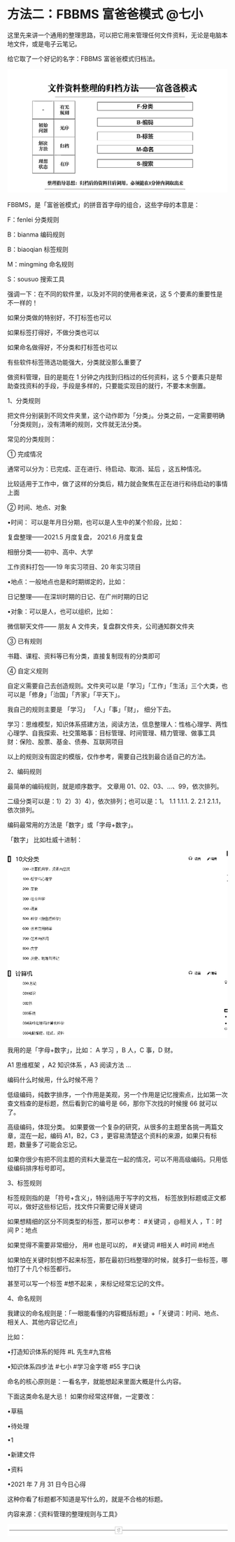 # 方法二：FBBMS 富爸爸模式 @七小

这里先来讲一个通用的整理思路，可以把它用来管理任何文件资料，无论是电脑本地文件，或是电子云笔记。

给它取了一个好记的名字：FBBMS 富爸爸模式归档法。

![](img/7edcea189bfb064d3b2296dde25ffcea.png)

FBBMS，是「富爸爸模式」的拼音首字母的组合，这些字母的本意是：

F：fenlei 分类规则

B：bianma 编码规则

B：biaoqian 标签规则

M：mingming 命名规则

S：sousuo 搜索工具

强调一下：在不同的软件里，以及对不同的使用者来说，这 5 个要素的重要性是不一样的！

如果分类做的特别好，不打标签也可以

如果标签打得好，不做分类也可以

如果命名做得好，不分类和打标签也可以

有些软件标签筛选功能强大，分类就没那么重要了

做资料管理，目的是能在 1 分钟之内找到归档过的任何资料，这 5 个要素只是帮助查找资料的手段，手段是多样的，只要能实现目的就行，不要本末倒置。

1、分类规则

把文件分别装到不同文件夹里，这个动作即为「分类」。分类之前，一定需要明确「分类规则」，没有清晰的规则，文件就无法分类。

常见的分类规则：

① 完成情况

通常可以分为：已完成、正在进行、待启动、取消、延后 ，这五种情况。

比较适用于工作中，做了这样的分类后，精力就会聚焦在正在进行和待启动的事情上面

② 时间、地点、对象

•时间： 可以是年月日分期，也可以是人生中的某个阶段，比如：

复盘整理——2021.5 月度复盘， 2021.6 月度复盘

相册分类——初中、高中、大学

工作资料打包——19 年实习项目、20 年实习项目

•地点：一般地点也是和时期绑定的，比如：

日记整理——在深圳时期的日记、在广州时期的日记

•对象：可以是人，也可以组织，比如：

微信聊天文件—— 朋友 A 文件夹，复盘群文件夹，公司通知群文件夹

③ 已有规则

书籍、课程、资料等已有分类，直接复制现有的分类即可

④ 自定义规则

自定义需要自己去创造规则。文件夹可以是「学习」「工作」「生活」三个大类，也可以是「修身」「治国」「齐家」「平天下」。

我自己的规则主要是 「学习」 「人」「事」「财」， 细分下去。

学习：思维模型，知识体系搭建方法，阅读方法，信息整理人：性格心理学、两性心理学、自我探索、社交策略事：目标管理、时间管理、精力管理、做事工具 财：保险、股票、基金、债券、互联网项目

以上的规则没有固定的模版，仅作参考，需要自己找到最合适自己的方法。

2、编码规则

最简单的编码规则，就是顺序数字。 文章用 01、02、03、...、99，依次排列。

二级分类可以是：1）2）3）4），依次排列；也可以是：1。 1.1 1.1.1\. 2\. 2.1 2.1.1，依次排列。

编码最常用的方法是「数字」或「字母+数字」。

「数字」 比如杜威十进制：

![](img/1bc6784bb202f92459cbec989c60f7da.png)

我用的是「字母+数字」，比如： A 学习 ，B 人，C 事，D 财。

A1 思维框架 ，A2 知识体系 ，A3 阅读方法 ...

编码什么时候用，什么时候不用？

低级编码，纯数字排序，一个作用是美观，另一个作用是记忆搜索点，比如第一次查文档查的是标题，然后看到它的编号是 66，那你下次找的时候搜 66 就可以了。

高级编码，体现分类。 如果要做一个复杂的研究，从很多的主题里各挑一两篇文章，混在一起，编码 A1，B2，C3 ，更容易清楚这个资料的来源，如果只有标题，数量多了可能会忘记。

如果你很少有把不同主题的资料大量混在一起的情况，可以不用高级编码。只用低级编码排序标号即可。

3、标签规则

标签规则指的是 「符号+含义」，特别适用于写字的文档， 标签放到标题或正文都可以，做好这些标记后，找文件只需要记得关键词

如果想精细的区分不同类型的标签，那可以参考： #关键词 ，@相关人 ，T：时间 P：地点

如果觉得不需要非常细分， 用# 也是可以的， #关键词 #相关人 #时间 #地点

如果怕在关键时刻想不起来标签，那在最初归档整理的时候，就多打一些标签，哪怕打了十几个标签都行。

甚至可以写一个标签 #想不起来 ，来标记经常忘记的文件。

4、命名规则

我建议的命名规则是：「一眼能看懂的内容概括标题」+「关键词：时间、地点、相关人、其他内容记忆点」

比如：

•打造知识体系的矩阵 #L 先生#九宫格

•知识体系四步法 #七小 #学习金字塔 #55 字口诀

命名的核心原则是：一看名字，就能想起来里面大概是什么内容。

下面这类命名是大忌！ 如果你经常这样做，一定要改：

•草稿

•待处理

•1

•新建文件

•资料

•2021 年 7 月 31 日今日心得

这种你看了标题都不知道是写什么的，就是不合格的标题。

内容来源：《资料管理的整理规则与工具》

![](img/6f29a26225a10f4b7fdc119be6a2f65e.png)